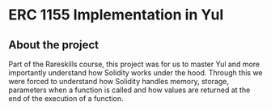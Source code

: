 # ERC 1155 Implementation in Yul

## About the project

Part of the Rareskills course, this project was for us to master Yul and more importantly understand how Solidity works under the hood. Through this we were forced to understand how Solidity handles memory, storage, parameters when a function is called and how values are returned at the end of the execution of a function.